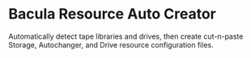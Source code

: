 # Bacula Resource Auto Creator
Automatically detect tape libraries and drives, then create cut-n-paste Storage, Autochanger, and Drive resource configuration files.
